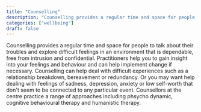 ```yaml
---
title: "Counselling"
description: "Counselling provides a regular time and space for people to talk about their troubles and explore difficult feelings in an environment that is dependable."
categories: ["wellbeing"]
draft: false
---
```


Counselling provides a regular time and space for people to talk about their troubles and explore difficult feelings in an environment that is dependable, free from intrusion and confidential.   Practitioners help you to gain insight into your feelings and behaviour and can help implement change if necessary.  Counselling can help deal with difficult experiences such as a relationship breakdown, bereavement or redundancy. Or you may want help dealing with feelings of sadness, depression, anxiety or low self-worth that don't seem to be connected to any particular event. Counsellors at the centre practice a range of approaches including phsycho dynamic, cognitive behavioural therapy and humanistic therapy.